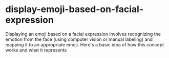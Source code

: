 # display-emoji-based-on-facial-expression
Displaying an emoji based on a facial expression involves recognizing the emotion from the face (using computer vision or manual labeling) and mapping it to an appropriate emoji. Here's a basic idea of how this concept works and what it represents
